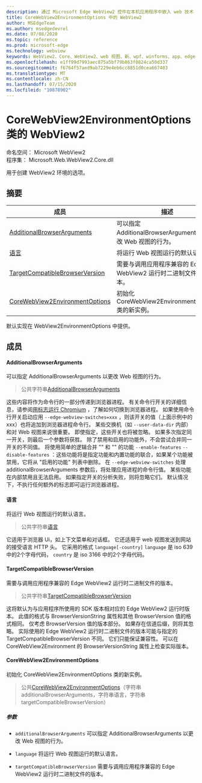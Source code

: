 ```yaml
---
description: 通过 Microsoft Edge WebView2 控件在本机应用程序中嵌入 web 技术（HTML、CSS 和 JavaScript）
title: CoreWebView2EnvironmentOptions 中的 WebView2
author: MSEdgeTeam
ms.author: msedgedevrel
ms.date: 07/08/2020
ms.topic: reference
ms.prod: microsoft-edge
ms.technology: webview
keywords: WebView2、Core、WebView2、web 视图、新、wpf、winforms、app、edge、CoreWebView2、CoreWebView2Controller、浏览器控件、边缘 html、、浏览器控件、边缘 html、WebView2
ms.openlocfilehash: e1ff99d7993aec875a5bf79b863f0824ca50d337
ms.sourcegitcommit: f6764f57aed9ab7229e4eb6cc8851d0cea667403
ms.translationtype: MT
ms.contentlocale: zh-CN
ms.lasthandoff: 07/15/2020
ms.locfileid: "10878902"
---
```

# CoreWebView2EnvironmentOptions 类的 WebView2 

命名空间： Microsoft WebView2 \
程序集： Microsoft.Web.WebView2.Core.dll

用于创建 WebView2 环境的选项。

## 摘要

 成员                        | 描述
--------------------------------|---------------------------------------------
[AdditionalBrowserArguments](#additionalbrowserarguments) | 可以指定 AdditionalBrowserArguments 以更改 Web 视图的行为。
[语言](#language) | 将运行 Web 视图运行的默认语言。
[TargetCompatibleBrowserVersion](#targetcompatiblebrowserversion) | 需要与调用应用程序兼容的 Edge WebView2 运行时二进制文件的版本。
[CoreWebView2EnvironmentOptions](#corewebview2environmentoptions) | 初始化 CoreWebView2EnvironmentOptions 类的新实例。

默认实现在 WebView2EnvironmentOptions 中提供。

## 成员

#### AdditionalBrowserArguments 

可以指定 AdditionalBrowserArguments 以更改 Web 视图的行为。

> 公共字符串[AdditionalBrowserArguments](#additionalbrowserarguments)

这些内容将作为命令行的一部分传递到浏览器进程。 有关命令行开关的详细信息，请参阅[用标志运行 Chromium](https://aka.ms/RunChromiumWithFlags) ，了解如何切换到浏览器进程。 如果使用命令行开关启动应用 `--edge-webview-switches=xxx` ，则该开关的值（上面示例中的 xxx）也将追加到浏览器进程命令行。 某些交换机（如 `--user-data-dir` 内部）和对 Web 视图来说很重要。 即使指定，这些开关也将被忽略。 如果多次指定同一开关，则最后一个参数将获胜。 除了禁用和启用的功能外，不会尝试合并同一开关的不同值。 将使用简单的逻辑合并 "" 和 "" 的功能 `--enable-features` `--disable-features` ：这些功能将是指定功能和内置功能的联合，如果某个功能被禁用，它将从 "启用的功能" 列表中删除。 在 `--edge-webview-switches` 处理 additionalBrowserArguments 参数后，将处理应用进程的命令行值。 某些功能在内部禁用且无法启用。 如果指定开关的分析失败，则将忽略它们。 默认情况下，不执行任何额外的标志即可运行浏览器进程。

#### 语言 

将运行 Web 视图运行的默认语言。

> 公共字符串[语言](#language)

它适用于浏览器 Ui，如上下文菜单和对话框。 它还适用于 web 视图发送到网站的接受语言 HTTP 头。 它采用的格式 `language[-country]` `language` 是 iso 639 中的2个字母代码， `country` 是 iso 3166 中的2个字母代码。

#### TargetCompatibleBrowserVersion 

需要与调用应用程序兼容的 Edge WebView2 运行时二进制文件的版本。

> 公共字符串[TargetCompatibleBrowserVersion](#targetcompatiblebrowserversion)

这将默认为与应用程序所使用的 SDK 版本相对应的 Edge WebView2 运行时版本。 此值的格式与 BrowserVersionString 属性和其他 BrowserVersion 值的格式相同。 仅考虑 BrowserVersion 值的版本部分。 如果存在信道后缀，则将其忽略。 实际使用的 Edge WebView2 运行时二进制文件的版本可能与指定的 TargetCompatibleBrowserVersion 不同。 它们只能保证兼容性。 可以在 CoreWebView2Environment 的 BrowserVersionString 属性上检查实际版本。

#### CoreWebView2EnvironmentOptions 

初始化 CoreWebView2EnvironmentOptions 类的新实例。

> 公共[CoreWebView2EnvironmentOptions](#corewebview2environmentoptions)（字符串 additionalBrowserArguments，字符串语言，字符串 targetCompatibleBrowserVersion）

##### 参数
* `additionalBrowserArguments` 可以指定 AdditionalBrowserArguments 以更改 Web 视图的行为。 

* `language` 将运行 Web 视图运行的默认语言。 

* `targetCompatibleBrowserVersion` 需要与调用应用程序兼容的 Edge WebView2 运行时二进制文件的版本。

